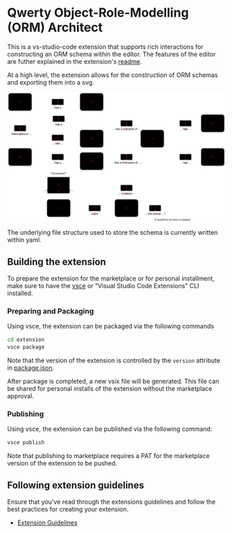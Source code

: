 # Qwerty Object-Role-Modelling (ORM) Architect

This is a vs-studio-code extension that supports rich interactions for
constructing an ORM schema within the editor.
The features of the editor are futher explained in the extension's 
[readme](./extension/README.md).

At a high level, the extension allows for the construction of ORM schemas 
and exporting them into a svg. 

![image](./sampleFiles/travel_agency.svg)

The underlying file structure used to store the schema 
is currently written within yaml.

## Building the extension

To prepare the extension for the marketplace or for personal installment,
make sure to have the [vsce](https://github.com/microsoft/vscode-vsce) or 
"Visual Studio Code Extensions" CLI installed.

### Preparing and Packaging

Using vsce, the extension can be packaged via the following commands
```bash
cd extension
vsce package
```
Note that the version of the extension is controlled by the `version` 
attribute in [package.json](./extension/package.json).

After package is completed, a new vsix file will be generated. This file
can be shared for personal installs of the extension without the marketplace
approval.

### Publishing

Using vsce, the extension can be published via the following command:
```bash
vsce publish
```

Note that publishing to marketplace requires a PAT for the marketplace 
version of the extension to be pushed.

## Following extension guidelines

Ensure that you've read through the extensions guidelines and follow the best practices for creating your extension.

* [Extension Guidelines](https://code.visualstudio.com/api/references/extension-guidelines)
